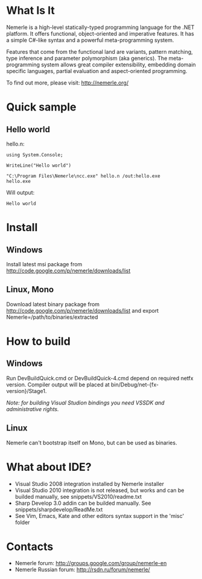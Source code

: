 # What Is It

Nemerle is a high-level statically-typed programming language for the .NET platform. It offers functional, object-oriented and imperative features. It has a simple C#-like syntax and a powerful meta-programming system.

Features that come from the functional land are variants, pattern matching, type inference and parameter polymorphism (aka generics). The meta-programming system allows great compiler extensibility, embedding domain specific languages, partial evaluation and aspect-oriented programming.

To find out more, please visit: http://nemerle.org/

# Quick sample

## Hello world

hello.n:
```nemerle
using System.Console;

WriteLine("Hello world")
```

    "C:\Program Files\Nemerle\ncc.exe" hello.n /out:hello.exe
    hello.exe

Will output:

    Hello world

# Install

## Windows

  Install latest msi package from http://code.google.com/p/nemerle/downloads/list

## Linux, Mono

  Download latest binary package from http://code.google.com/p/nemerle/downloads/list and export Nemerle=/path/to/binaries/extracted

# How to build

## Windows

  Run DevBuildQuick.cmd or DevBuildQuick-4.cmd depend on required netfx version. Compiler output will be placed at bin/Debug/net-{fx-version}/Stage1.

  _Note: for building Visual Studion bindings you need VSSDK and administrative rights._

## Linux

  Nemerle can't bootstrap itself on Mono, but can be used as binaries.

# What about IDE?

  * Visual Studio 2008 integration installed by Nemerle installer
  * Visual Studio 2010 integration is not released, but works and can be builded manually, see snippets/VS2010/readme.txt
  * Sharp Develop 3.0 addin can be builded manually. See snippets/sharpdevelop/ReadMe.txt 
  * See Vim, Emacs, Kate and other editors syntax support in the 'misc' folder

# Contacts

  * Nemerle forum: http://groups.google.com/group/nemerle-en
  * Nemerle Russian forum: http://rsdn.ru/forum/nemerle/
